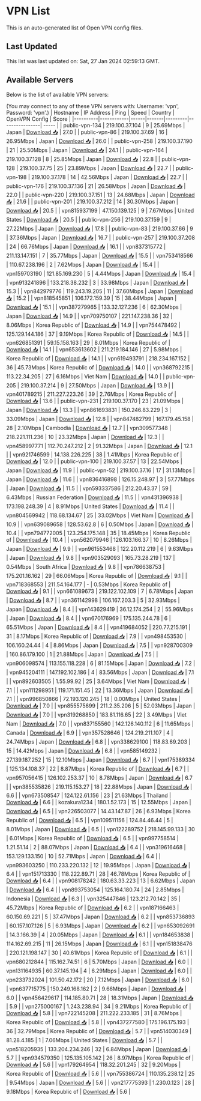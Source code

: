 # VPN List

This is an auto-generated list of Open VPN config files.

## Last Updated

This list was last updated on: Sat, 27 Jan 2024 02:59:13 GMT.

## Available Servers

Below is the list of available VPN servers:

(You may connect to any of these VPN servers with: Username: 'vpn', Password: 'vpn'.)
| Hostname | IP Address | Ping | Speed | Country | OpenVPN Config | Score |
|----------|------------|------|-------|---------|----------------| ----- |
| public-vpn-134 | 219.100.37.104 | 9 | 25.69Mbps | Japan | [Download 📥](./configs/server_0_JP.ovpn) | 27.0 |
| public-vpn-86 | 219.100.37.69 | 16 | 26.95Mbps | Japan | [Download 📥](./configs/server_1_JP.ovpn) | 26.0 |
| public-vpn-258 | 219.100.37.190 | 21 | 25.50Mbps | Japan | [Download 📥](./configs/server_2_JP.ovpn) | 24.1 |
| public-vpn-164 | 219.100.37.128 | 8 | 25.85Mbps | Japan | [Download 📥](./configs/server_3_JP.ovpn) | 22.8 |
| public-vpn-128 | 219.100.37.75 | 25 | 23.89Mbps | Japan | [Download 📥](./configs/server_4_JP.ovpn) | 22.7 |
| public-vpn-198 | 219.100.37.178 | 14 | 42.56Mbps | Japan | [Download 📥](./configs/server_5_JP.ovpn) | 22.7 |
| public-vpn-176 | 219.100.37.136 | 21 | 26.58Mbps | Japan | [Download 📥](./configs/server_6_JP.ovpn) | 22.0 |
| public-vpn-220 | 219.100.37.151 | 13 | 24.68Mbps | Japan | [Download 📥](./configs/server_7_JP.ovpn) | 21.6 |
| public-vpn-201 | 219.100.37.212 | 14 | 30.30Mbps | Japan | [Download 📥](./configs/server_8_JP.ovpn) | 20.5 |
| vpn815937199 | 47.150.139.125 | 9 | 7.67Mbps | United States | [Download 📥](./configs/server_9_US.ovpn) | 20.5 |
| public-vpn-256 | 219.100.37.159 | 9 | 27.22Mbps | Japan | [Download 📥](./configs/server_10_JP.ovpn) | 17.8 |
| public-vpn-83 | 219.100.37.66 | 9 | 37.36Mbps | Japan | [Download 📥](./configs/server_11_JP.ovpn) | 16.7 |
| public-vpn-257 | 219.100.37.208 | 24 | 66.76Mbps | Japan | [Download 📥](./configs/server_12_JP.ovpn) | 16.1 |
| vpn837315772 | 211.13.147.151 | 7 | 35.77Mbps | Japan | [Download 📥](./configs/server_13_JP.ovpn) | 15.5 |
| vpn753418566 | 110.67.238.196 | 2 | 7.62Mbps | Japan | [Download 📥](./configs/server_14_JP.ovpn) | 15.4 |
| vpn159703190 | 121.85.169.230 | 5 | 4.44Mbps | Japan | [Download 📥](./configs/server_15_JP.ovpn) | 15.4 |
| vpn913241896 | 133.218.38.232 | 3 | 33.98Mbps | Japan | [Download 📥](./configs/server_16_JP.ovpn) | 15.3 |
| vpn842979776 | 119.243.19.205 | 11 | 37.60Mbps | Japan | [Download 📥](./configs/server_17_JP.ovpn) | 15.2 |
| vpn818545851 | 106.172.159.39 | 15 | 38.44Mbps | Japan | [Download 📥](./configs/server_18_JP.ovpn) | 15.1 |
| vpn387279965 | 133.32.127.236 | 6 | 62.30Mbps | Japan | [Download 📥](./configs/server_19_JP.ovpn) | 14.9 |
| vpn709750107 | 221.147.238.36 | 32 | 8.06Mbps | Korea Republic of | [Download 📥](./configs/server_20_KR.ovpn) | 14.9 |
| vpn754478492 | 125.129.144.186 | 37 | 9.19Mbps | Korea Republic of | [Download 📥](./configs/server_21_KR.ovpn) | 14.5 |
| vpn626851391 | 59.15.158.163 | 29 | 8.01Mbps | Korea Republic of | [Download 📥](./configs/server_22_KR.ovpn) | 14.1 |
| vpn653613602 | 211.219.184.146 | 27 | 5.98Mbps | Korea Republic of | [Download 📥](./configs/server_23_KR.ovpn) | 14.1 |
| vpn619493791 | 218.234.167.152 | 36 | 45.73Mbps | Korea Republic of | [Download 📥](./configs/server_24_KR.ovpn) | 14.0 |
| vpn368792215 | 113.22.34.205 | 27 | 6.16Mbps | Viet Nam | [Download 📥](./configs/server_25_VN.ovpn) | 14.0 |
| public-vpn-205 | 219.100.37.214 | 9 | 27.50Mbps | Japan | [Download 📥](./configs/server_26_JP.ovpn) | 13.9 |
| vpn401789215 | 211.227.223.26 | 39 | 2.76Mbps | Korea Republic of | [Download 📥](./configs/server_27_KR.ovpn) | 13.6 |
| public-vpn-231 | 219.100.37.170 | 23 | 21.09Mbps | Japan | [Download 📥](./configs/server_28_JP.ovpn) | 13.3 |
| vpn861693831 | 150.246.83.229 | 3 | 33.09Mbps | Japan | [Download 📥](./configs/server_29_JP.ovpn) | 12.8 |
| vpn847482799 | 167.179.45.158 | 28 | 2.10Mbps | Cambodia | [Download 📥](./configs/server_30_KH.ovpn) | 12.7 |
| vpn309577348 | 218.221.111.236 | 10 | 23.32Mbps | Japan | [Download 📥](./configs/server_31_JP.ovpn) | 12.3 |
| vpn458997771 | 112.70.247.212 | 2 | 91.32Mbps | Japan | [Download 📥](./configs/server_32_JP.ovpn) | 12.1 |
| vpn921746599 | 14.138.226.225 | 38 | 1.41Mbps | Korea Republic of | [Download 📥](./configs/server_33_KR.ovpn) | 12.0 |
| public-vpn-100 | 219.100.37.57 | 13 | 22.54Mbps | Japan | [Download 📥](./configs/server_34_JP.ovpn) | 11.9 |
| public-vpn-52 | 219.100.37.16 | 17 | 31.13Mbps | Japan | [Download 📥](./configs/server_35_JP.ovpn) | 11.6 |
| vpn836416898 | 126.15.248.97 | 3 | 57.77Mbps | Japan | [Download 📥](./configs/server_36_JP.ovpn) | 11.5 |
| vpn593337586 | 212.20.43.37 | 59 | 6.43Mbps | Russian Federation | [Download 📥](./configs/server_37_RU.ovpn) | 11.5 |
| vpn431396938 | 173.198.248.39 | 4 | 8.91Mbps | United States | [Download 📥](./configs/server_38_US.ovpn) | 11.4 |
| vpn804569942 | 118.68.134.67 | 25 | 33.02Mbps | Viet Nam | [Download 📥](./configs/server_39_VN.ovpn) | 10.9 |
| vpn639089658 | 128.53.62.8 | 6 | 0.50Mbps | Japan | [Download 📥](./configs/server_40_JP.ovpn) | 10.4 |
| vpn794772005 | 123.254.175.148 | 35 | 18.45Mbps | Korea Republic of | [Download 📥](./configs/server_41_KR.ovpn) | 10.4 |
| vpn562079946 | 126.103.166.37 | 10 | 8.26Mbps | Japan | [Download 📥](./configs/server_42_JP.ovpn) | 9.9 |
| vpn961553468 | 122.20.112.219 | 6 | 9.63Mbps | Japan | [Download 📥](./configs/server_43_JP.ovpn) | 9.8 |
| vpn903529093 | 165.73.28.219 | 137 | 0.54Mbps | South Africa | [Download 📥](./configs/server_44_ZA.ovpn) | 9.8 |
| vpn786638753 | 175.201.16.162 | 29 | 66.06Mbps | Korea Republic of | [Download 📥](./configs/server_45_KR.ovpn) | 9.1 |
| vpn718368553 | 211.54.164.177 | - | 0.53Mbps | Korea Republic of | [Download 📥](./configs/server_46_KR.ovpn) | 9.1 |
| vpn661089673 | 219.122.102.109 | 7 | 6.78Mbps | Japan | [Download 📥](./configs/server_47_JP.ovpn) | 8.7 |
| vpn361142998 | 106.167.203.3 | 5 | 32.93Mbps | Japan | [Download 📥](./configs/server_48_JP.ovpn) | 8.4 |
| vpn143629419 | 36.12.174.254 | 2 | 55.96Mbps | Japan | [Download 📥](./configs/server_49_JP.ovpn) | 8.4 |
| vpn670176969 | 175.135.244.78 | 6 | 65.51Mbps | Japan | [Download 📥](./configs/server_50_JP.ovpn) | 8.4 |
| vpn419684052 | 220.77.215.191 | 31 | 8.17Mbps | Korea Republic of | [Download 📥](./configs/server_51_KR.ovpn) | 7.9 |
| vpn498453530 | 106.160.24.44 | 4 | 8.86Mbps | Japan | [Download 📥](./configs/server_52_JP.ovpn) | 7.5 |
| vpn928700309 | 160.86.179.100 | 1 | 21.88Mbps | Japan | [Download 📥](./configs/server_53_JP.ovpn) | 7.5 |
| vpn906098574 | 113.155.118.228 | 6 | 81.15Mbps | Japan | [Download 📥](./configs/server_54_JP.ovpn) | 7.2 |
| vpn945204111 | 147.192.102.186 | 4 | 83.56Mbps | Japan | [Download 📥](./configs/server_55_JP.ovpn) | 7.1 |
| vpn892603505 | 1.55.99.92 | 25 | 3.64Mbps | Viet Nam | [Download 📥](./configs/server_56_VN.ovpn) | 7.1 |
| vpn111298951 | 119.171.151.45 | 22 | 13.36Mbps | Japan | [Download 📥](./configs/server_57_JP.ovpn) | 7.1 |
| vpn996850866 | 72.193.120.245 | 18 | 0.00Mbps | United States | [Download 📥](./configs/server_58_US.ovpn) | 7.0 |
| vpn855575699 | 211.2.35.206 | 5 | 52.03Mbps | Japan | [Download 📥](./configs/server_59_JP.ovpn) | 7.0 |
| vpn319268850 | 183.81.116.65 | 22 | 3.49Mbps | Viet Nam | [Download 📥](./configs/server_60_VN.ovpn) | 7.0 |
| vpn837155560 | 142.126.140.112 | 6 | 11.65Mbps | Canada | [Download 📥](./configs/server_61_CA.ovpn) | 6.9 |
| vpn357528646 | 124.219.211.107 | 4 | 24.74Mbps | Japan | [Download 📥](./configs/server_62_JP.ovpn) | 6.8 |
| vpn338629100 | 118.83.69.203 | 15 | 14.42Mbps | Japan | [Download 📥](./configs/server_63_JP.ovpn) | 6.8 |
| vpn585149232 | 27.139.187.252 | 15 | 12.10Mbps | Japan | [Download 📥](./configs/server_64_JP.ovpn) | 6.7 |
| vpn175389334 | 125.134.108.37 | 22 | 8.87Mbps | Korea Republic of | [Download 📥](./configs/server_65_KR.ovpn) | 6.7 |
| vpn957056415 | 126.102.253.37 | 10 | 8.78Mbps | Japan | [Download 📥](./configs/server_66_JP.ovpn) | 6.7 |
| vpn385535826 | 219.115.153.27 | 18 | 22.88Mbps | Japan | [Download 📥](./configs/server_67_JP.ovpn) | 6.6 |
| vpn673508547 | 124.122.61.156 | 23 | 21.63Mbps | Thailand | [Download 📥](./configs/server_68_TH.ovpn) | 6.6 |
| kozakura1234 | 180.1.52.173 | 15 | 12.55Mbps | Japan | [Download 📥](./configs/server_69_JP.ovpn) | 6.5 |
| vpn226503077 | 14.43.147.87 | 26 | 6.93Mbps | Korea Republic of | [Download 📥](./configs/server_70_KR.ovpn) | 6.5 |
| vpn109511156 | 124.84.46.44 | 5 | 8.01Mbps | Japan | [Download 📥](./configs/server_71_JP.ovpn) | 6.5 |
| vpn122289752 | 218.145.99.133 | 30 | 6.01Mbps | Korea Republic of | [Download 📥](./configs/server_72_KR.ovpn) | 6.5 |
| vpn997758514 | 1.21.51.14 | 2 | 88.07Mbps | Japan | [Download 📥](./configs/server_73_JP.ovpn) | 6.4 |
| vpn319616468 | 153.129.133.150 | 10 | 52.71Mbps | Japan | [Download 📥](./configs/server_74_JP.ovpn) | 6.4 |
| vpn993603250 | 110.233.220.132 | 12 | 19.95Mbps | Japan | [Download 📥](./configs/server_75_JP.ovpn) | 6.4 |
| vpn151713330 | 118.222.89.71 | 28 | 46.78Mbps | Korea Republic of | [Download 📥](./configs/server_76_KR.ovpn) | 6.4 |
| vpn908178242 | 180.63.33.223 | 13 | 6.62Mbps | Japan | [Download 📥](./configs/server_77_JP.ovpn) | 6.4 |
| vpn893753054 | 125.164.180.74 | 24 | 2.85Mbps | Indonesia | [Download 📥](./configs/server_78_ID.ovpn) | 6.3 |
| vpn325447846 | 123.212.70.142 | 35 | 45.72Mbps | Korea Republic of | [Download 📥](./configs/server_79_KR.ovpn) | 6.2 |
| vpn187166463 | 60.150.69.221 | 5 | 37.47Mbps | Japan | [Download 📥](./configs/server_80_JP.ovpn) | 6.2 |
| vpn853736893 | 60.157.107.126 | 5 | 6.93Mbps | Japan | [Download 📥](./configs/server_81_JP.ovpn) | 6.2 |
| vpn653092691 | 14.3.166.39 | 4 | 20.05Mbps | Japan | [Download 📥](./configs/server_82_JP.ovpn) | 6.1 |
| vpn184653838 | 114.162.69.215 | 11 | 26.15Mbps | Japan | [Download 📥](./configs/server_83_JP.ovpn) | 6.1 |
| vpn151838476 | 220.121.198.147 | 30 | 40.61Mbps | Korea Republic of | [Download 📥](./configs/server_84_KR.ovpn) | 6.1 |
| vpn680212844 | 115.162.74.51 | 6 | 5.70Mbps | Japan | [Download 📥](./configs/server_85_JP.ovpn) | 6.0 |
| vpn131164935 | 60.37.145.194 | 4 | 6.29Mbps | Japan | [Download 📥](./configs/server_86_JP.ovpn) | 6.0 |
| vpn233732024 | 101.50.42.172 | 20 | 7.12Mbps | Japan | [Download 📥](./configs/server_87_JP.ovpn) | 6.0 |
| vpn637715775 | 150.249.168.162 | 2 | 9.66Mbps | Japan | [Download 📥](./configs/server_88_JP.ovpn) | 6.0 |
| vpn456429617 | 114.185.80.71 | 28 | 18.31Mbps | Japan | [Download 📥](./configs/server_89_JP.ovpn) | 5.9 |
| vpn275000167 | 1.243.238.94 | 34 | 9.21Mbps | Korea Republic of | [Download 📥](./configs/server_90_KR.ovpn) | 5.8 |
| vpn722145208 | 211.222.233.185 | 31 | 8.76Mbps | Korea Republic of | [Download 📥](./configs/server_91_KR.ovpn) | 5.8 |
| vpn437277580 | 175.196.175.193 | 36 | 32.79Mbps | Korea Republic of | [Download 📥](./configs/server_92_KR.ovpn) | 5.7 |
| vpn514030349 | 81.28.4.185 | 1 | 7.06Mbps | United States | [Download 📥](./configs/server_93_US.ovpn) | 5.7 |
| vpn518205935 | 133.204.234.246 | 32 | 6.84Mbps | Japan | [Download 📥](./configs/server_94_JP.ovpn) | 5.7 |
| vpn934579350 | 125.135.105.142 | 26 | 8.97Mbps | Korea Republic of | [Download 📥](./configs/server_95_KR.ovpn) | 5.6 |
| vpn179264954 | 118.32.201.245 | 32 | 9.20Mbps | Korea Republic of | [Download 📥](./configs/server_96_KR.ovpn) | 5.6 |
| vpn755386724 | 110.135.238.12 | 25 | 9.54Mbps | Japan | [Download 📥](./configs/server_97_JP.ovpn) | 5.6 |
| vpn217775393 | 1.230.0.123 | 28 | 9.18Mbps | Korea Republic of | [Download 📥](./configs/server_98_KR.ovpn) | 5.6 |
